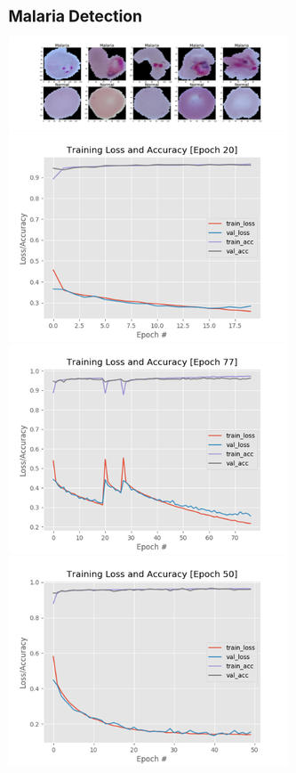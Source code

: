 # Malaria Detection 

![This is how malaria looks like](https://github.com/jjpd777/malaria-detection/blob/master/showcase_plot.png)
![First experiment](https://github.com/jjpd777/malaria-detection/blob/master/output/experiment-1/monitor.png)
![Second experiment](https://github.com/jjpd777/malaria-detection/blob/master/output/experiment-2/monitor.png)
![Third Experiment](https://github.com/jjpd777/malaria-detection/blob/master/output/experiment-3/monitor.png)
